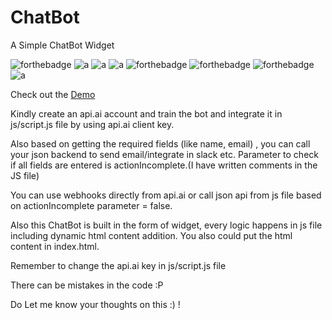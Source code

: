 # ChatBot
A Simple ChatBot Widget

![forthebadge](https://forthebadge.com/images/badges/built-with-love.svg)
![a](https://forthebadge.com/images/badges/uses-css.svg)
![a](https://forthebadge.com/images/badges/uses-html.svg)
![a](https://forthebadge.com/images/badges/uses-js.svg)
![forthebadge](https://forthebadge.com/images/badges/built-with-swag.svg)
![forthebadge](https://forthebadge.com/images/badges/60-percent-of-the-time-works-every-time.svg)
![forthebadge](https://forthebadge.com/images/badges/kinda-sfw.svg)
![a](https://forthebadge.com/images/badges/makes-people-smile.svg)


Check out the [Demo](https://iharshgaur.github.io/Dialogflow_chatbot/)

Kindly create an api.ai account and train the bot and integrate it in js/script.js file by using api.ai client key.

Also based on getting the required fields (like name, email) , you can call your json backend to send email/integrate in slack etc.
Parameter to check if all fields are entered is actionIncomplete.(I have written comments in the JS file)

You can use webhooks directly from api.ai or call json api from js file based on actionIncomplete parameter = false.

Also this ChatBot is built in the form of widget, every logic happens in js file including dynamic html content addition.
You also could put the html content in index.html.

Remember to change the api.ai key in js/script.js file

There can be mistakes in the code :P

Do Let me know your thoughts on this :)
!
